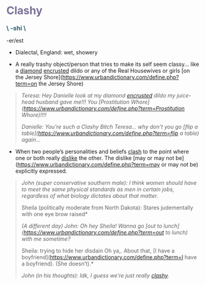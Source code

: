 # <span style="color:#7c7197">Clashy</span>

<b style="color: #225f73; font-size: 16px;">\\ -shi \\</b>


-er/est

* Dialectal, England: wet, showery


* A really trashy object/person that tries to make its self seem classy... like a [diamond](https://www.urbandictionary.com/define.php?term=diamond) [encrusted](https://www.urbandictionary.com/define.php?term=encrusted) dildo or any of the Real Housewives or girls [on the Jersey Shore](https://www.urbandictionary.com/define.php?term=on the Jersey Shore)

> *Teresa: Hey Danielle look at my diamond [encrusted](https://www.urbandictionary.com/define.php?term=encrusted) dildo my juice-head husband gave me!!! You [Prostitution Whore](https://www.urbandictionary.com/define.php?term=Prostitution Whore)!!!!*
>
> *Danielle: You're such a Clashy Bitch Teresa... why don't you go [flip a table](https://www.urbandictionary.com/define.php?term=flip a table) again...*



* When two people’s personalities and beliefs [clash](https://www.urbandictionary.com/define.php?term=clash) to the point where one or both really [dislike](https://www.urbandictionary.com/define.php?term=dislike) the other. The dislike [may or may not be](https://www.urbandictionary.com/define.php?term=may or may not be) explicitly expressed.

> *John (super conservative southern male): I think women should have to  meet the same physical standards as men in certain jobs, regardless of  what biology dictates about that matter.* 
>
> Sheila (politically moderate from North Dakota): Stares judementally with one eye brow raised*
>
> *(A different day) John: Oh hey Sheila! Wanna go [out to lunch](https://www.urbandictionary.com/define.php?term=out to lunch) with me sometime?* 
>
> Sheila: trying to hide her disdain Oh ya,. About that, [I have a boyfriend](https://www.urbandictionary.com/define.php?term=I have a boyfriend). (She doesn’t).*
>
> *John (in his thoughts): Idk, I guess we’re just really [clashy](https://www.urbandictionary.com/define.php?term=clashy).*